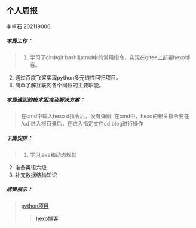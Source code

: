 ## 个人周报

李卓石 202119006

##### 本周工作：

>1. 学习了git中git bash和cmd中的常用指令，实现在gitee上部署hexo博客。
2. 通过百度飞桨实现python多元线性回归项目。
3. 简单了解互联网各个岗位的主要职能。

##### 本周遇到的技术困难及解决方案：

>在cmd中输入hexo d指令后，没有弹窗:
在cmd中，hexo的相关指令要在 /cd 进入根目录后，在进入指定文件cd blog进行操作

##### 下周安排：

>1. 学习java和动态规划
2. 准备英语六级
3. 补充数据结构知识

##### 成果展示：
>[python项目](https://gitee.com/Zhuoshi--Li/Project-for-homework4)
>>[hexo博客](http://localhost:4000/)


